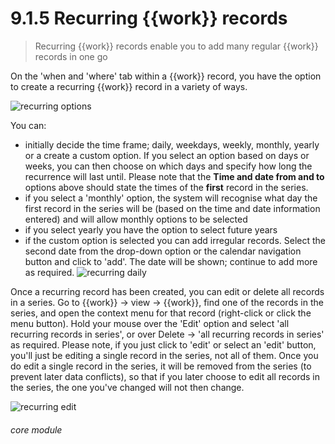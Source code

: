 # 9.1.5    Recurring {{work}} records

> Recurring {{work}} records enable you to add many regular {{work}} records in one go 

On the 'when and 'where' tab within a {{work}} record, you have the option to create a recurring {{work}} record in a variety of ways. 

![recurring options]({{imgpath}}219a.png)

You can: 

  * initially decide the time frame; daily, weekdays, weekly, monthly, yearly or a create a custom option. If you select an option based on days or weeks, you can then choose on which days and specify how long the recurrence will last until. Please note that the **Time and date from and to** options above should state the times of the **first** record in the series.
  * if you select a 'monthly' option, the system will recognise what day the first record in the series will be (based on the time and date information entered) and will allow monthly options to be selected
  * if you select yearly you have the option to select future years 
  * if the custom option is selected you can add irregular records. Select the second date from the drop-down option or the calendar navigation button and click to 'add'. The date will be shown; continue to add more as required.
![recurring daily]({{imgpath}}219b.png)

Once a recurring record has been created, you can edit or delete all records in a series. Go to {{work}} -> view -> {{work}}, find one of the records in the series, and open the context menu for that record (right-click or click the menu button). Hold your mouse over the 'Edit' option and select 'all recurring records in series', or over Delete -> 'all recurring records in series' as required. Please note, if you just click to 'edit' or select an 'edit' button, you'll just be editing a single record in the series, not all of them. Once you do edit a single record in the series, it will be removed from the series (to prevent later data conflicts), so that if you later choose to edit all records in the series, the one you've changed will not then change.

![recurring edit]({{imgpath}}219c.png) 

###### core module

